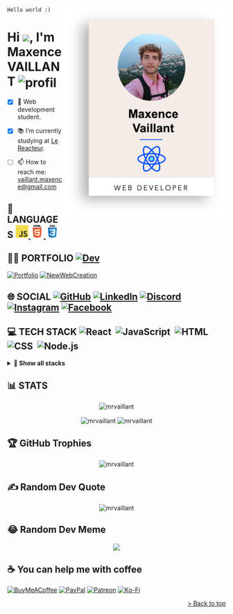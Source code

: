 <div id="top"></div>

`Hello world :)`
<a href="https://www.maxencevaillant.fr/" target="_blank">
<img align="right" height="490em" src="https://github.com/GitMaxence/GitMaxence/blob/main/git-card.png?raw=true"/>
</a>
<h1 align="left">Hi <img src="https://raw.githubusercontent.com/kaueMarques/kaueMarques/master/hi.gif" height="30px">, I'm Maxence VAILLANT
   <img align="center" src="https://img.shields.io/badge/-Utilitarian designer-0050FF?style=social&logo=WhiteSource&logoColor=black" alt="profil"/></h1>

- [x] 🌱 Web development student.<br>
- [x] 📚 I’m currently studying at [Le Reacteur](https://github.com/lereacteur).
- [ ] 📫 How to reach me: vaillant.maxence@gmail.com


## 💬 LANGUAGES <a href="https://developer.mozilla.org/en-US/docs/Web/JavaScript" target="_blank" rel="noreferrer"> <img src="https://raw.githubusercontent.com/devicons/devicon/master/icons/javascript/javascript-original.svg" alt="javascript" width="30" height="30"></a><a href="https://www.w3.org/html/" target="_blank" rel="noreferrer"> <img src="https://raw.githubusercontent.com/devicons/devicon/master/icons/html5/html5-original-wordmark.svg" alt="html5" width="30" height="30"/></a><a href="https://www.w3schools.com/css/" target="_blank" rel="noreferrer"> <img src="https://raw.githubusercontent.com/devicons/devicon/master/icons/css3/css3-original-wordmark.svg" alt="css3" width="30" height="30"/> </a>


## 👨‍💻 PORTFOLIO [![Dev](https://img.shields.io/badge/-mrvaillant.tech-272B36?style=flat&labelColor=E7758B&logo=github&logoColor=272B36)](https://www.mrvaillant.tech)
[![Portfolio](https://img.shields.io/badge/-maxencevaillant.fr-0050FF?style=flat&labelColor=E6DACE&logo=Pinboard&logoColor=0050FF)](https://www.maxencevaillant.fr) [![NewWebCreation](https://img.shields.io/badge/-New__Web__Création.fr-001246?style=flat&labelColor=FB5604&logo=Wix&logoColor=white)](https://www.newwebcreation.fr)


## 🌐 SOCIAL [![GitHub](https://img.shields.io/badge/-GitHub-05122A?style=flat&logo=github)](https://github.com/MrVaillant) [![LinkedIn](https://img.shields.io/badge/LinkedIn-05122A?logo=linkedin&labelColor=0A66C2&logoColor=white)](https://linkedin.com/in/maxence-vaillant)  [![Discord](https://img.shields.io/badge/Discord-05122A?logo=discord&labelColor=5865F2&logoColor=white)](https://discord.com/channels/@VAILLANTMaxence#2056) [![Instagram](https://img.shields.io/badge/Instagram-05122A?logo=Instagram&labelColor=E4405F&logoColor=white)](https://instagram.com/maxencevaillant) [![Facebook](https://img.shields.io/badge/Facebook-05122A?logo=Facebook&labelColor=1877F2&logoColor=white)](https://facebook.com/maxence.vaillant)


## 💻  TECH STACK ![React](https://img.shields.io/badge/-React-05122A?style=flat&logo=react)&nbsp; ![JavaScript](https://img.shields.io/badge/-JavaScript-05122A?style=flat&logo=javascript)&nbsp; ![HTML](https://img.shields.io/badge/-HTML5-05122A?style=flat&logo=HTML5)&nbsp; ![CSS](https://img.shields.io/badge/-CSS3-05122A?style=flat&logo=CSS3&logoColor=1572B6)&nbsp; ![Node.js](https://img.shields.io/badge/-Node.js-05122A?style=flat&logo=node.js)&nbsp;

<details><summary><b>  👀 Show all stacks </b></summary>

#### > Language ![JavaScript](https://img.shields.io/badge/JavaScript-%23323330.svg?style=flat&logo=javascript&logoColor=%23F7DF1E) ![HTML5](https://img.shields.io/badge/HTML5-%23E34F26.svg?style=flat&logo=HTML5&logoColor=white) ![CSS3](https://img.shields.io/badge/CSS3-%231572B6.svg?style=flat&logo=css3&logoColor=white) ![TypeScript](https://img.shields.io/badge/TypeScript-%23007ACC.svg?style=flat&logo=typescript&logoColor=white) ![Swift](https://img.shields.io/badge/Swift-F54A2A?style=flat&logo=swift&logoColor=white) 

#### > Hosting/Saas ![Netlify](https://img.shields.io/badge/Netlify-%23000000.svg?style=flat&logo=netlify&logoColor=#00C7B7) ![Heroku](https://img.shields.io/badge/Heroku-%23430098.svg?style=flat&logo=heroku&logoColor=white) ![Mailgun](https://img.shields.io/badge/Mailgun-F06B66?style=flat&logo=Mailgun&logoColor=white) ![Cloudinary](https://img.shields.io/badge/Cloudinary-3448C5?style=flat&logo=GoogleCloud&logoColor=white)

#### > Frameworks, Plateforms & Libraries ![NodeJS](https://img.shields.io/badge/node.JS-6DA55F?style=flat&logo=node.js&logoColor=white) ![React Native](https://img.shields.io/badge/React_Native-%2320232a.svg?style=flat&logo=react&logoColor=%2361DAFB) ![Express.js](https://img.shields.io/badge/Express.JS-%23404d59.svg?style=flat&logo=express&logoColor=%2361DAFB) ![Next JS](https://img.shields.io/badge/Next-black?style=flat&logo=next.js&logoColor=white) ![Yarn](https://img.shields.io/badge/Yarn-%232C8EBB.svg?style=flat&logo=yarn&logoColor=white) ![JestJs](https://img.shields.io/badge/-JestJs-05122A?style=flat&logo=Jest&logoColor=red) ![Postman](https://img.shields.io/badge/-Postman-FF6C37?style=flat&logo=Postman&logoColor=white)

#### > Databases ![MongoDB](https://img.shields.io/badge/MongoDB-%234ea94b.svg?style=flat&logo=mongodb&logoColor=white) 

#### > Design ![Figma](https://img.shields.io/badge/Figma-%23F24E1E.svg?style=flat&logo=figma&logoColor=white) ![FontAwesome](https://img.shields.io/badge/FontAwesome-528DD7?style=flat&logo=FontAwesome&logoColor=white) ![Unsplash](https://img.shields.io/badge/Unsplash-000000?style=flat&logo=Unsplash&logoColor=white) ![Powerpoint](https://img.shields.io/badge/MS_Powerpoint-B7472A?style=flat&logo=MicrosoftPowerPoint&logoColor=white)

#### > Collaborative ![Notion](https://img.shields.io/badge/Notion-%23000000.svg?style=flat&logo=notion&logoColor=white) ![Git](https://img.shields.io/badge/-Git-F05032?style=flat&logo=git&logoColor=white) ![Slack](https://img.shields.io/badge/-Slack-4A154B?style=flat&logo=Slack&logoColor=white)

#### > LowCode ![Wix](https://img.shields.io/badge/-Velo_by_WiX-0C6EFC?style=flat&logo=Wix&logoColor=black)

</details>


## 📊 STATS

<p align="center"><img align="center" src="https://github-readme-stats.vercel.app/api/top-langs?username=mrvaillant&show_icons=true&locale=en&layout=compact" alt="mrvaillant" /></p>

<p align="center"><img align="center" src="https://github-readme-stats.vercel.app/api?username=mrvaillant&show_icons=true&locale=en" alt="mrvaillant" /> <img align="center" src="https://github-readme-streak-stats.herokuapp.com/?user=mrvaillant&" alt="mrvaillant" /></p>


## 🏆 GitHub Trophies
<p align="center"><img align="center" src="https://github-profile-trophy.vercel.app/?username=mrvaillant&theme=flat&no-frame=false&no-bg=false&margin-w=4" alt="mrvaillant" /></p>


## ✍️ Random Dev Quote

<p align="center"><img align="center" src="https://quotes-github-readme.vercel.app/api?type=horizontal&theme=radical" alt="mrvaillant" /></p>


## 😂 Random Dev Meme

<p align="center"><img align="center" src="https://random-memer.herokuapp.com/" width="300px" /></p>


## ☕ You can help me with coffee

[![BuyMeACoffee](https://img.shields.io/badge/Buy%20Me%20a%20Coffee-ffdd00?style=for-the-badge&logo=buy-me-a-coffee&logoColor=black)](https://buymeacoffee.com/maxencevaillant) [![PayPal](https://img.shields.io/badge/PayPal-00457C?style=for-the-badge&logo=paypal&logoColor=white)](https://paypal.me/maxencevaillant) [![Patreon](https://img.shields.io/badge/Patreon-F96854?style=for-the-badge&logo=patreon&logoColor=white)](https://patreon.com/maxencevaillant) [![Ko-Fi](https://img.shields.io/badge/Ko--fi-F16061?style=for-the-badge&logo=ko-fi&logoColor=white)](https://ko-fi.com/maxencevaillant)

<p align="right"><a href="#top">> Back to top</a></p>


<!--
**MrVaillant.MrVaillant** is a ✨ _special_ ✨ repository because its `README.md` (this file) appears on your GitHub profile.

```sh
See you later :)
```
-->
